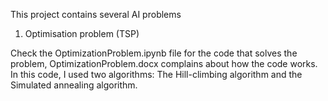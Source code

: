 This project contains several AI problems


1. Optimisation problem (TSP)

Check the OptimizationProblem.ipynb file for the code that solves the problem, OptimizationProblem.docx complains about how the code works.
In this code, I used two algorithms: The Hill-climbing algorithm and the Simulated annealing algorithm.
